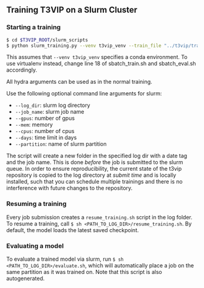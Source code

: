##	Training T3VIP on a Slurm Cluster
### Starting a training
```bash
$ cd $T3VIP_ROOT/slurm_scripts
$ python slurm_training.py --venv t3vip_venv --train_file "../t3vip/train.py"
```
This assumes that `--venv t3vip_venv` specifies a conda environment.
To use virtualenv instead, change line 18 of sbatch_train.sh and sbatch_eval.sh accordingly.

All hydra arguments can be used as in the normal training.

Use the following optional command line arguments for slurm:
- `--log_dir`: slurm log directory
- `--job_name`: slurm job name
- `--gpus`: number of gpus
- `--mem`: memory
- `--cpus`: number of cpus
- `--days`: time limit in days
- `--partition`: name of slurm partition

The script will create a new folder in the specified log dir with a date tag and the job name.
This is done *before* the job is submitted to the slurm queue.
In order to ensure reproducibility, the current state of the t3vip repository
is copied to the log directory at *submit time* and is
locally installed, such that you can schedule multiple trainings and there is no interference with
future changes to the repository.

### Resuming a training
Every job submission creates a `resume_training.sh` script in the log folder. To resume a training,
call `$ sh <PATH_TO_LOG_DIR>/resume_training.sh`. By default, the model loads the latest saved checkpoint.

### Evaluating a model
To evaluate a trained model via slurm, run `$ sh <PATH_TO_LOG_DIR>/evaluate.sh`, which will automatically place a job 
on the same partition as it was trained on. Note that this script is also autogenerated.
